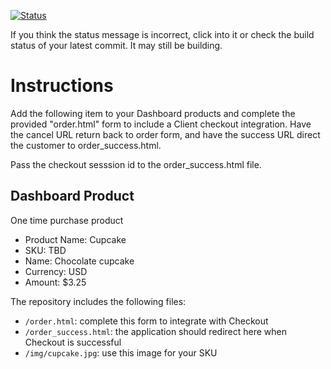[![Status](https://img.shields.io/badge/status-SUBMITTABLE%20COMMIT:%204961965a878f30962be7c034e0f5f27e8c9e0ee9-brightgreen.svg)](https://github.com/andremcb/bakery_scaffold_AApE3fQi8zR0pcdo/commit/4961965a878f30962be7c034e0f5f27e8c9e0ee9)




































































































































If you think the status message is incorrect, click into it or check the build status of your latest commit. It may still be building.

# Instructions 

Add the following item to your Dashboard products and complete the provided "order.html" form to include a Client checkout integration. Have the cancel URL return back to order form, and have the success URL direct the customer to order_success.html. 

Pass the checkout sesssion id to the order_success.html file.

## Dashboard Product
One time purchase product
* Product Name: Cupcake
* SKU: TBD
* Name: Chocolate cupcake
* Currency: USD
* Amount: $3.25

The repository includes the following files:
* `/order.html`: complete this form to integrate with Checkout
* `/order_success.html`: the application should redirect here when Checkout is successful
* `/img/cupcake.jpg`: use this image for your SKU
